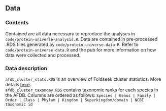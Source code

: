 ## Data

### Contents

Contained are all data necessary to reproduce the analyses in `code/protein-universe-analysis.R`. Data are contained in pre-processed .RDS files generated by `code/protein-universe-data.R`. Refer to `code/protein-universe-data.R` and the pub for more information on how data were collected and processed.  

### Data description
`afdb_cluster_stats.RDS` is an overview of Foldseek cluster statistics. More details [here](https://afdb-cluster.steineggerlab.workers.dev/). \
`afdb_cluster_taxonomy.RDS` contains taxonomic ranks for each species in the AFDB. Columns are ordered as follows:
```Species | Genus | Family | Order | Class | Phylum | Kingdom | Superkingdom/domain | NCBI taxonomic id```
